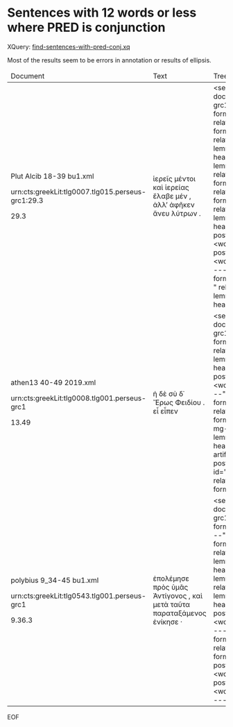 # Sentences with 12 words or less where PRED is conjunction

XQuery: [find-sentences-with-pred-conj.xq](../scripts/xq/find-sentences-with-pred-conj.xq)

Most of the results seem to be errors in annotation or results of ellipsis.

<table>
  <thead>
    <tr>
      <td>Document</td>
      <td>Text</td>
      <td>Treebanks (total: 3)</td>
    </tr>
  </thead>
  <tbody>
    <tr>
      <td>
        <p>Plut Alcib 18-39 bu1.xml</p>
        <p>urn:cts:greekLit:tlg0007.tlg015.perseus-grc1:29.3</p>
        <p>29.3</p>
      </td>
      <td>ἱερεῖς μέντοι καὶ ἱερείας ἔλαβε μέν , ἀλλʼ ἀφῆκεν ἄνευ λύτρων .</td>
      <td>&lt;sentence xmlns:saxon="http://saxon.sf.net/" id="155" document_id="urn:cts:greekLit:tlg0007.tlg015.perseus-grc1:29.3" subdoc="29.3" span=""&gt;
      &lt;word id="1" form="ἱερεῖς" lemma="ἱερεύς" postag="n-p---ma-" relation="OBJ_CO" head="3"/&gt;
      &lt;word id="2" form="μέντοι" lemma="μέντοι" postag="d--------" relation="AuxY" head="8"/&gt;
      &lt;word id="3" form="καὶ" lemma="καί" postag="c--------" relation="COORD" head="5"/&gt;
      &lt;word id="4" form="ἱερείας" lemma="ἱερεία" postag="n-p---fa-" relation="OBJ_CO" head="3"/&gt;
      &lt;word id="5" form="ἔλαβε" lemma="λαμβάνω" postag="v3saia---" relation="PRED_CO" head="8"/&gt;
      &lt;word id="6" form="μέν" lemma="μέν" postag="d--------" relation="AuxY" head="8"/&gt;
      &lt;word id="7" form="," lemma="punc1" postag="u--------" relation="AuxX" head="0"/&gt;
      &lt;word id="8" form="ἀλλʼ" lemma="ἀλλά" postag="c--------" relation="PRED" head="0"/&gt;
      &lt;word id="9" form="ἀφῆκεν" lemma="ἀφίημι" postag="v3saia---" relation="PRED_CO" head="8"/&gt;
      &lt;word id="10" form="ἄνευ" lemma="ἄνευ" postag="r--------" relation="AuxP" head="9"/&gt;
      &lt;word id="11" form="λύτρων" lemma="λύτρον" postag="n-p---ng-" relation="ADV" head="10"/&gt;
      &lt;word id="12" form="." lemma="punc1" postag="u--------" relation="AuxK" head="0"/&gt;
   &lt;/sentence&gt;</td>
    </tr>
    <tr>
      <td>
        <p>athen13 40-49 2019.xml</p>
        <p>urn:cts:greekLit:tlg0008.tlg001.perseus-grc1</p>
        <p>13.49</p>
      </td>
      <td>ἡ δὲ σὺ δ᾽ Ἔρως Φειδίου . εἶ εἶπεν</td>
      <td>&lt;sentence xmlns:saxon="http://saxon.sf.net/" id="194" document_id="urn:cts:greekLit:tlg0008.tlg001.perseus-grc1" subdoc="13.49" span="ἡ4:.18"&gt;
      &lt;word id="1" form="ἡ" lemma="ὁ" postag="l-s---fn-" relation="SBJ" head="9"/&gt;
      &lt;word id="2" form="δὲ" lemma="δέ" postag="d--------" relation="AuxY" head="9"/&gt;
      &lt;word id="3" form="σὺ" lemma="σύ" postag="p-s---mn-" relation="SBJ" head="8"/&gt;
      &lt;word id="4" form="δ᾽" lemma="δέ" postag="d--------" relation="AuxY" head="8"/&gt;
      &lt;word id="5" form="Ἔρως" lemma="Ἔρως" postag="n-s---mn-" relation="PNOM" head="8"/&gt;
      &lt;word id="6" form="Φειδίου" lemma="Φειδίας" postag="n-s---mg-" relation="ATR" head="5"/&gt;
      &lt;word id="7" form="." lemma="punc1" postag="u--------" relation="AuxK" head="0"/&gt;
      &lt;word id="8" insertion_id="0007e" artificial="elliptic" relation="PRED" lemma="εἰ" postag="c--------" form="εἶ" head="0"/&gt;
      &lt;word id="9" insertion_id="0007g" artificial="elliptic" relation="AuxY" lemma="εἶπον" postag="v3saia---" form="εἶπεν" head="8"/&gt;
   &lt;/sentence&gt;</td>
    </tr>
    <tr>
      <td>
        <p>polybius 9_34-45 bu1.xml</p>
        <p>urn:cts:greekLit:tlg0543.tlg001.perseus-grc1</p>
        <p>9.36.3</p>
      </td>
      <td>ἐπολέμησε πρὸς ὑμᾶς Ἀντίγονος , καὶ μετὰ ταῦτα παραταξάμενος ἐνίκησε ·</td>
      <td>&lt;sentence xmlns:saxon="http://saxon.sf.net/" id="28" document_id="urn:cts:greekLit:tlg0543.tlg001.perseus-grc1" subdoc="9.36.3" span=""&gt;
      &lt;word id="1" form="ἐπολέμησε" lemma="πολεμέω" postag="v3saia---" relation="PRED_CO" head="6"/&gt;
      &lt;word id="2" form="πρὸς" lemma="πρός" postag="r--------" relation="AuxP" head="1"/&gt;
      &lt;word id="3" form="ὑμᾶς" lemma="σύ" postag="p-p---ma-" relation="ADV" head="2"/&gt;
      &lt;word id="4" form="Ἀντίγονος" lemma="Ἀντίγονος" postag="n-s---mn-" relation="SBJ" head="6"/&gt;
      &lt;word id="5" form="," lemma="punc1" postag="u--------" relation="AuxX" head="0"/&gt;
      &lt;word id="6" form="καὶ" lemma="καί" postag="c--------" relation="PRED" head="0"/&gt;
      &lt;word id="7" form="μετὰ" lemma="μετά" postag="r--------" relation="AuxP" head="9"/&gt;
      &lt;word id="8" form="ταῦτα" lemma="οὗτος" postag="p-p---na-" relation="ADV" head="7"/&gt;
      &lt;word id="9" form="παραταξάμενος" lemma="παρατάσσω" postag="v-sapmmn-" relation="ADV" head="10"/&gt;
      &lt;word id="10" form="ἐνίκησε" lemma="νικάω" postag="v3saia---" relation="PRED_CO" head="6"/&gt;
      &lt;word id="11" form="·" lemma="punc1" postag="u--------" relation="AuxK" head="0"/&gt;
   &lt;/sentence&gt;</td>
    </tr>
  </tbody>
</table>

EOF

